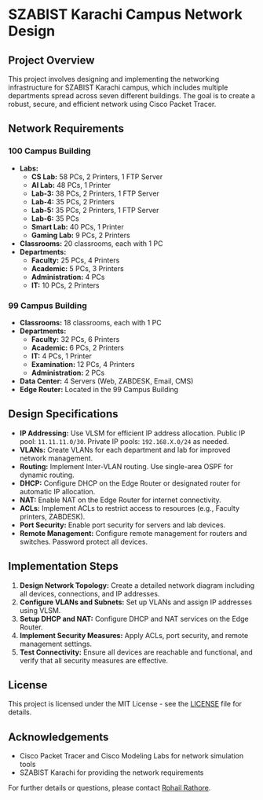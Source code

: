 # SZABIST Karachi Campus Network Design

## Project Overview

This project involves designing and implementing the networking infrastructure for SZABIST Karachi campus, which includes multiple departments spread across seven different buildings. The goal is to create a robust, secure, and efficient network using Cisco Packet Tracer.

## Network Requirements

### 100 Campus Building
- **Labs:**
  - **CS Lab:** 58 PCs, 2 Printers, 1 FTP Server
  - **AI Lab:** 48 PCs, 1 Printer
  - **Lab-3:** 38 PCs, 2 Printers, 1 FTP Server
  - **Lab-4:** 35 PCs, 2 Printers
  - **Lab-5:** 35 PCs, 2 Printers, 1 FTP Server
  - **Lab-6:** 35 PCs
  - **Smart Lab:** 40 PCs, 1 Printer
  - **Gaming Lab:** 9 PCs, 2 Printers
- **Classrooms:** 20 classrooms, each with 1 PC
- **Departments:**
  - **Faculty:** 25 PCs, 4 Printers
  - **Academic:** 5 PCs, 3 Printers
  - **Administration:** 4 PCs
  - **IT:** 10 PCs, 2 Printers

### 99 Campus Building
- **Classrooms:** 18 classrooms, each with 1 PC
- **Departments:**
  - **Faculty:** 32 PCs, 6 Printers
  - **Academic:** 6 PCs, 2 Printers
  - **IT:** 4 PCs, 1 Printer
  - **Examination:** 12 PCs, 4 Printers
  - **Administration:** 2 PCs
- **Data Center:** 4 Servers (Web, ZABDESK, Email, CMS)
- **Edge Router:** Located in the 99 Campus Building

## Design Specifications

- **IP Addressing:** Use VLSM for efficient IP address allocation. Public IP pool: `11.11.11.0/30`. Private IP pools: `192.168.X.0/24` as needed.
- **VLANs:** Create VLANs for each department and lab for improved network management.
- **Routing:** Implement Inter-VLAN routing. Use single-area OSPF for dynamic routing.
- **DHCP:** Configure DHCP on the Edge Router or designated router for automatic IP allocation.
- **NAT:** Enable NAT on the Edge Router for internet connectivity.
- **ACLs:** Implement ACLs to restrict access to resources (e.g., Faculty printers, ZABDESK).
- **Port Security:** Enable port security for servers and lab devices.
- **Remote Management:** Configure remote management for routers and switches. Password protect all devices.

## Implementation Steps

1. **Design Network Topology:** Create a detailed network diagram including all devices, connections, and IP addresses.
2. **Configure VLANs and Subnets:** Set up VLANs and assign IP addresses using VLSM.
3. **Setup DHCP and NAT:** Configure DHCP and NAT services on the Edge Router.
4. **Implement Security Measures:** Apply ACLs, port security, and remote management settings.
5. **Test Connectivity:** Ensure all devices are reachable and functional, and verify that all security measures are effective.

## License

This project is licensed under the MIT License - see the [LICENSE](LICENSE) file for details.

## Acknowledgements

- Cisco Packet Tracer and Cisco Modeling Labs for network simulation tools
- SZABIST Karachi for providing the network requirements

For further details or questions, please contact [Rohail Rathore](mailto:rohailrathore10@hotmail.com).

